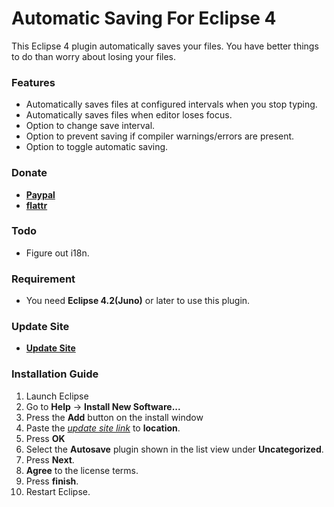 # Automatic Saving For Eclipse 4

This Eclipse 4 plugin automatically saves your files. You have better things to do than worry about losing your files.

### Features

* Automatically saves files at configured intervals when you stop typing.
* Automatically saves files when editor loses focus.
* Option to change save interval.
* Option to prevent saving if compiler warnings/errors are present.
* Option to toggle automatic saving.

### Donate

* __[Paypal](https://googledrive.com/host/0Bw1KseIE5s6cTXRJcWZzbTU0Q3c/index.html)__
* __[flattr](https://flattr.com/donation/give/to/mystilleef)__

### Todo

* Figure out i18n.

### Requirement

* You need __Eclipse 4.2(Juno)__ or later to use this plugin.

### Update Site


* __[Update Site](https://raw.github.com/mystilleef/eclipse4-autosave-updatesite/master/com.laboki.eclipse.e4.autosave)__

### Installation Guide

1. Launch Eclipse
2. Go to __Help__ -> __Install New Software...__
3. Press the __Add__ button on the install window
4. Paste the *[update site link](https://raw.github.com/mystilleef/eclipse4-autosave-updatesite/master/com.laboki.eclipse.e4.autosave)* to __location__.
5. Press __OK__
6. Select the __Autosave__ plugin shown in the list view under __Uncategorized__.
7. Press __Next__.
8. __Agree__ to the license terms.
9. Press __finish__. 
10. Restart Eclipse.
